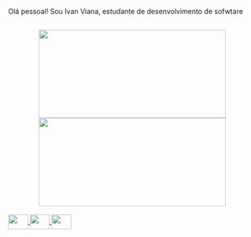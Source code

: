 Olá pessoal! Sou Ivan Viana, estudante de desenvolvimento de sofwtare
##
<div align="center">
  <a href="https://github.com/ivaraujo">
  <img height="180em" width="380em" src="https://github-readme-stats.vercel.app/api?username=ivaraujo&show_icons=true&theme=dark&include_all_commits=true&count_private=true"/>
  <img height="180em" width="380em" src="https://github-readme-stats.vercel.app/api/top-langs/?username=ivaraujo&layout=compact&langs_count=7&theme=dark"/>
</div>

<div style="display: inline_block"><br>

<img align="center" height="30" width="40"  src="https://cdn.jsdelivr.net/gh/devicons/devicon/icons/html5/html5-original.svg" />

<img align="center" height="30" width="40" src="https://cdn.jsdelivr.net/gh/devicons/devicon/icons/css3/css3-original.svg" />

<img align="center" height="30" width="40" src="https://cdn.jsdelivr.net/gh/devicons/devicon/icons/php/php-original.svg" />

</div>

